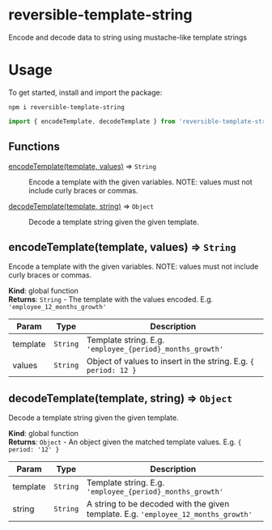 # reversible-template-string
Encode and decode data to string using mustache-like template strings

# Usage

To get started, install and import the package:

```
npm i reversible-template-string
```

```js
import { encodeTemplate, decodeTemplate } from 'reversible-template-string';
```

## Functions

<dl>
<dt><a href="#encodeTemplate">encodeTemplate(template, values)</a> ⇒ <code>String</code></dt>
<dd><p>Encode a template with the given variables.
NOTE: values must not include curly braces or commas.</p>
</dd>
<dt><a href="#decodeTemplate">decodeTemplate(template, string)</a> ⇒ <code>Object</code></dt>
<dd><p>Decode a template string given the given template.</p>
</dd>
</dl>

<a name="encodeTemplate"></a>

## encodeTemplate(template, values) ⇒ <code>String</code>
Encode a template with the given variables.
NOTE: values must not include curly braces or commas.

**Kind**: global function  
**Returns**: <code>String</code> - The template with the values encoded. E.g. `'employee_12_months_growth'`  

| Param | Type | Description |
| --- | --- | --- |
| template | <code>String</code> | Template string. E.g. `'employee_{period}_months_growth'` |
| values | <code>String</code> | Object of values to insert in the string. E.g. `{ period: 12 }` |

<a name="decodeTemplate"></a>

## decodeTemplate(template, string) ⇒ <code>Object</code>
Decode a template string given the given template.

**Kind**: global function  
**Returns**: <code>Object</code> - An object given the matched template values. E.g. `{ period: '12' }`  

| Param | Type | Description |
| --- | --- | --- |
| template | <code>String</code> | Template string. E.g. `'employee_{period}_months_growth'` |
| string | <code>String</code> | A string to be decoded with the given template. E.g. `'employee_12_months_growth'` |

